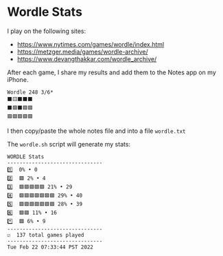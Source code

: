 # Wordle Stats

I play on the following sites:

* https://www.nytimes.com/games/wordle/index.html
* https://metzger.media/games/wordle-archive/
* https://www.devangthakkar.com/wordle_archive/

After each game, I share my results and add them to the Notes app on my iPhone.

    Wordle 248 3/6*
    ⬛🟨⬛⬛⬛
    ⬛🟩⬛🟩🟩
    🟩🟩🟩🟩🟩

I then copy/paste the whole notes file and into a file `wordle.txt`

The `wordle.sh` script will generate my stats:

    WORDLE Stats
    -------------------------------
    1️⃣  0% • 0
    2️⃣  🟩 2% • 4
    3️⃣  🟩🟩🟩🟩🟩 21% • 29
    4️⃣  🟩🟩🟩🟩🟩🟩🟩 29% • 40
    5️⃣  🟩🟩🟩🟩🟩🟩🟩 28% • 39
    6️⃣  🟩🟩 11% • 16
    *️⃣  🟩 6% • 9
    -------------------------------
    ☑️  137 total games played
    -------------------------------
    Tue Feb 22 07:33:44 PST 2022

